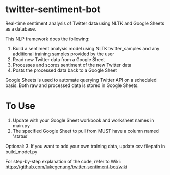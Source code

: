 # twitter-sentiment-bot
Real-time sentiment analysis of Twitter data using NLTK and Google Sheets as a database.

This NLP framework does the following:
1. Build a sentiment analysis model using NLTK twitter_samples and any additional training samples provided by the user
2. Read new Twitter data from a Google Sheet
3. Processes and scores sentiment of the new Twitter data
4. Posts the processed data back to a Google Sheet

Google Sheets is used to automate querying Twitter API on a scheduled basis. Both raw and processed data is stored in Google Sheets.

# To Use
1. Update with your Google Sheet workbook and worksheet names in main.py
2. The specified Google Sheet to pull from MUST have a column named 'status'

Optional:
3. If you want to add your own training data, update csv filepath in build_model.py

For step-by-step explanation of the code, refer to Wiki: https://github.com/lukegenung/twitter-sentiment-bot/wiki
